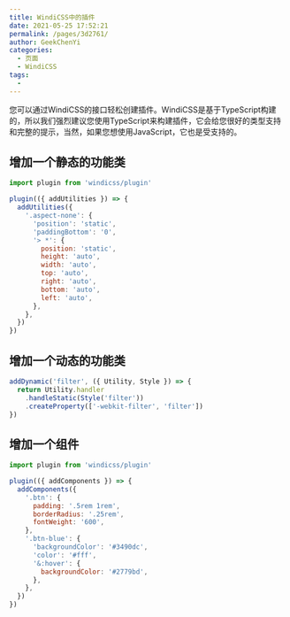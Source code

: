 ```yaml
---
title: WindiCSS中的插件
date: 2021-05-25 17:52:21
permalink: /pages/3d2761/
author: GeekChenYi
categories:
  - 页面
  - WindiCSS
tags:
  - 
---
```


您可以通过WindiCSS的接口轻松创建插件。WindiCSS是基于TypeScript构建的，所以我们强烈建议您使用TypeScript来构建插件，它会给您很好的类型支持和完整的提示，当然，如果您想使用JavaScript，它也是受支持的。

## 增加一个静态的功能类

```js
import plugin from 'windicss/plugin'

plugin(({ addUtilities }) => {
  addUtilities({
    '.aspect-none': {
      'position': 'static',
      'paddingBottom': '0',
      '> *': {
        position: 'static',
        height: 'auto',
        width: 'auto',
        top: 'auto',
        right: 'auto',
        bottom: 'auto',
        left: 'auto',
      },
    },
  })
})
```

## 增加一个动态的功能类

```js
addDynamic('filter', ({ Utility, Style }) => {
  return Utility.handler
    .handleStatic(Style('filter'))
    .createProperty(['-webkit-filter', 'filter'])
})
```

## 增加一个组件

```js
import plugin from 'windicss/plugin'

plugin(({ addComponents }) => {
  addComponents({
    '.btn': {
      padding: '.5rem 1rem',
      borderRadius: '.25rem',
      fontWeight: '600',
    },
    '.btn-blue': {
      'backgroundColor': '#3490dc',
      'color': '#fff',
      '&:hover': {
        backgroundColor: '#2779bd',
      },
    },
  })
})
```